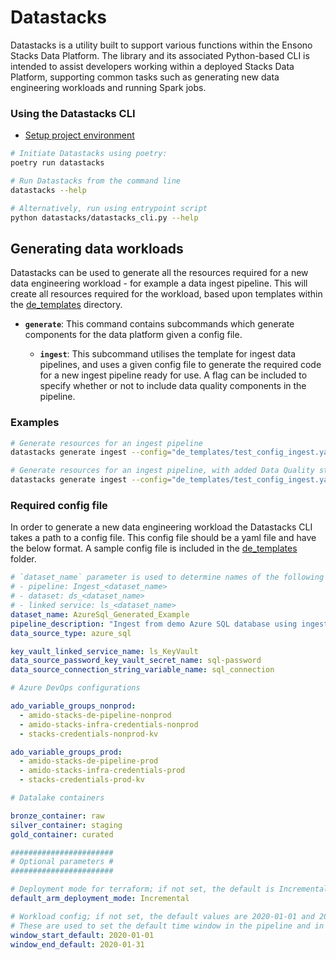 # Datastacks

Datastacks is a utility built to support various functions within the Ensono Stacks Data Platform. The library and its associated Python-based CLI is intended to assist developers working within a deployed Stacks Data Platform, supporting common tasks such as generating new data engineering workloads and running Spark jobs.

### Using the Datastacks CLI

* [Setup project environment](../README.md#developing-the-solution)
```bash
# Initiate Datastacks using poetry:
poetry run datastacks

# Run Datastacks from the command line
datastacks --help

# Alternatively, run using entrypoint script
python datastacks/datastacks_cli.py --help
```

## Generating data workloads

Datastacks can be used to generate all the resources required for a new data engineering workload - for example a data ingest pipeline. This will create all resources required for the workload, based upon templates within the [de_templates](../de_templates) directory.

- **`generate`**: This command contains subcommands which generate components for the data platform given a config file.

  - **`ingest`**: This subcommand utilises the template for ingest data pipelines, and uses a given config file to generate the required code for a new ingest pipeline ready for use. A flag can be included to specify whether or not to include data quality components in the pipeline.

### Examples

```bash
# Generate resources for an ingest pipeline
datastacks generate ingest --config="de_templates/test_config_ingest.yaml"

# Generate resources for an ingest pipeline, with added Data Quality steps
datastacks generate ingest --config="de_templates/test_config_ingest.yaml" --data-quality
```

### Required config file

In order to generate a new data engineering workload the Datastacks CLI takes a path to a config file. This config file should be a yaml file and have the below format. A sample config file is included in the [de_templates](../de_templates/test_config_ingest.yaml) folder.

```yaml
# `dataset_name` parameter is used to determine names of the following ADF resources:
# - pipeline: Ingest_<dataset_name>
# - dataset: ds_<dataset_name>
# - linked service: ls_<dataset_name>
dataset_name: AzureSql_Generated_Example
pipeline_description: "Ingest from demo Azure SQL database using ingest config file."
data_source_type: azure_sql

key_vault_linked_service_name: ls_KeyVault
data_source_password_key_vault_secret_name: sql-password
data_source_connection_string_variable_name: sql_connection

# Azure DevOps configurations

ado_variable_groups_nonprod:
  - amido-stacks-de-pipeline-nonprod
  - amido-stacks-infra-credentials-nonprod
  - stacks-credentials-nonprod-kv

ado_variable_groups_prod:
  - amido-stacks-de-pipeline-prod
  - amido-stacks-infra-credentials-prod
  - stacks-credentials-prod-kv

# Datalake containers

bronze_container: raw
silver_container: staging
gold_container: curated

#######################
# Optional parameters #
#######################

# Deployment mode for terraform; if not set, the default is Incremental
default_arm_deployment_mode: Incremental

# Workload config; if not set, the default values are 2020-01-01 and 2020-01-31 resp.
# These are used to set the default time window in the pipeline and in the corresponding e2e tests
window_start_default: 2020-01-01
window_end_default: 2020-01-31
```

